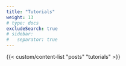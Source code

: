 ```yaml
---
title: "Tutorials"
weight: 13
# type: docs
excludeSearch: true
# sidebar:
#   separator: true
---
```


{{< custom/content-list "posts" "tutorials" >}}

